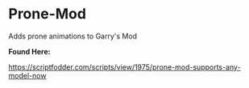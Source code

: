 # Prone-Mod
Adds prone animations to Garry's Mod

**Found Here:**

https://scriptfodder.com/scripts/view/1975/prone-mod-supports-any-model-now
